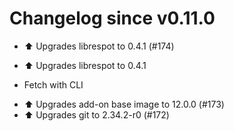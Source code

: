# Changelog since v0.11.0
- ⬆️ Upgrades librespot to 0.4.1 (#174)

* ⬆️ Upgrades librespot to 0.4.1

* Fetch with CLI 
- ⬆️ Upgrades add-on base image to 12.0.0 (#173) 
- ⬆️ Upgrades git to 2.34.2-r0 (#172) 
